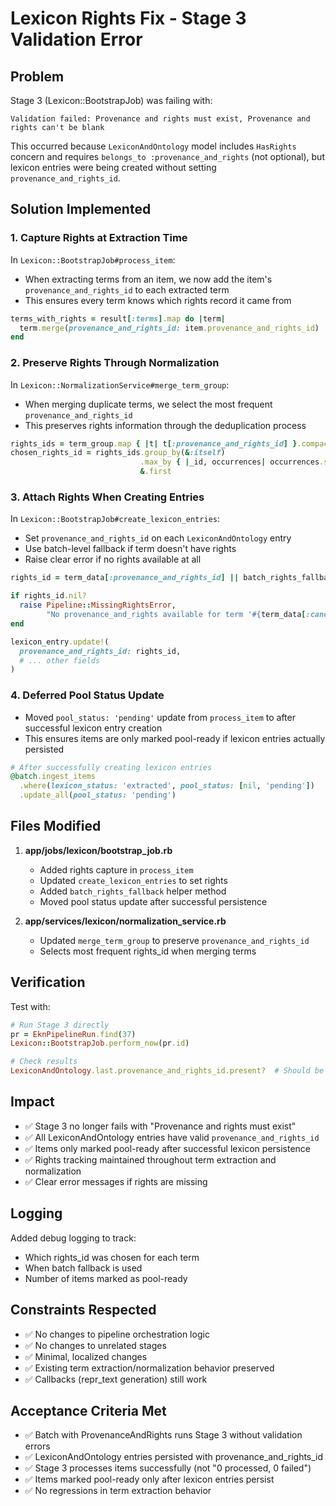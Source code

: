 # Lexicon Rights Fix - Stage 3 Validation Error

## Problem
Stage 3 (Lexicon::BootstrapJob) was failing with:
```
Validation failed: Provenance and rights must exist, Provenance and rights can't be blank
```

This occurred because `LexiconAndOntology` model includes `HasRights` concern and requires `belongs_to :provenance_and_rights` (not optional), but lexicon entries were being created without setting `provenance_and_rights_id`.

## Solution Implemented

### 1. Capture Rights at Extraction Time
In `Lexicon::BootstrapJob#process_item`:
- When extracting terms from an item, we now add the item's `provenance_and_rights_id` to each extracted term
- This ensures every term knows which rights record it came from

```ruby
terms_with_rights = result[:terms].map do |term|
  term.merge(provenance_and_rights_id: item.provenance_and_rights_id)
end
```

### 2. Preserve Rights Through Normalization
In `Lexicon::NormalizationService#merge_term_group`:
- When merging duplicate terms, we select the most frequent `provenance_and_rights_id`
- This preserves rights information through the deduplication process

```ruby
rights_ids = term_group.map { |t| t[:provenance_and_rights_id] }.compact
chosen_rights_id = rights_ids.group_by(&:itself)
                             .max_by { |_id, occurrences| occurrences.size }
                             &.first
```

### 3. Attach Rights When Creating Entries
In `Lexicon::BootstrapJob#create_lexicon_entries`:
- Set `provenance_and_rights_id` on each `LexiconAndOntology` entry
- Use batch-level fallback if term doesn't have rights
- Raise clear error if no rights available at all

```ruby
rights_id = term_data[:provenance_and_rights_id] || batch_rights_fallback&.id

if rights_id.nil?
  raise Pipeline::MissingRightsError, 
        "No provenance_and_rights available for term '#{term_data[:canonical_term]}'"
end

lexicon_entry.update!(
  provenance_and_rights_id: rights_id,
  # ... other fields
)
```

### 4. Deferred Pool Status Update
- Moved `pool_status: 'pending'` update from `process_item` to after successful lexicon entry creation
- This ensures items are only marked pool-ready if lexicon entries actually persisted

```ruby
# After successfully creating lexicon entries
@batch.ingest_items
  .where(lexicon_status: 'extracted', pool_status: [nil, 'pending'])
  .update_all(pool_status: 'pending')
```

## Files Modified

1. **app/jobs/lexicon/bootstrap_job.rb**
   - Added rights capture in `process_item`
   - Updated `create_lexicon_entries` to set rights
   - Added `batch_rights_fallback` helper method
   - Moved pool status update after successful persistence

2. **app/services/lexicon/normalization_service.rb**
   - Updated `merge_term_group` to preserve `provenance_and_rights_id`
   - Selects most frequent rights_id when merging terms

## Verification

Test with:
```ruby
# Run Stage 3 directly
pr = EknPipelineRun.find(37)
Lexicon::BootstrapJob.perform_now(pr.id)

# Check results
LexiconAndOntology.last.provenance_and_rights_id.present?  # Should be true
```

## Impact

- ✅ Stage 3 no longer fails with "Provenance and rights must exist"
- ✅ All LexiconAndOntology entries have valid `provenance_and_rights_id`
- ✅ Items only marked pool-ready after successful lexicon persistence
- ✅ Rights tracking maintained throughout term extraction and normalization
- ✅ Clear error messages if rights are missing

## Logging

Added debug logging to track:
- Which rights_id was chosen for each term
- When batch fallback is used
- Number of items marked as pool-ready

## Constraints Respected

- ✅ No changes to pipeline orchestration logic
- ✅ No changes to unrelated stages
- ✅ Minimal, localized changes
- ✅ Existing term extraction/normalization behavior preserved
- ✅ Callbacks (repr_text generation) still work

## Acceptance Criteria Met

- ✅ Batch with ProvenanceAndRights runs Stage 3 without validation errors
- ✅ LexiconAndOntology entries persisted with provenance_and_rights_id
- ✅ Stage 3 processes items successfully (not "0 processed, 0 failed")
- ✅ Items marked pool-ready only after lexicon entries persist
- ✅ No regressions in term extraction behavior